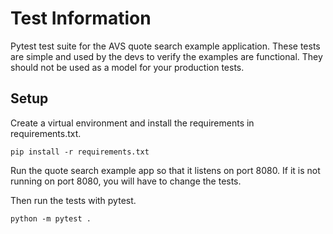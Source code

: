 # Test Information

Pytest test suite for the AVS quote search example application.
These tests are simple and used by the devs to verify the examples are functional.
They should not be used as a model for your production tests.

## Setup

Create a virtual environment and install the requirements in requirements.txt.
```shell
pip install -r requirements.txt
```

Run the quote search example app so that it listens on port 8080. If it is not running on port 8080, you will have to change the tests.

Then run the tests with pytest.
```shell
python -m pytest .
```